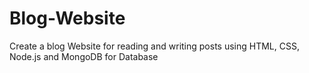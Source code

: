 # Blog-Website
Create a blog Website for  reading and writing posts using HTML, CSS, Node.js and MongoDB for Database
